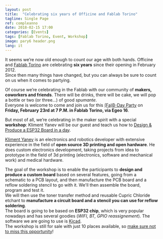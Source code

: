 ```yaml
---
layout: post
title:  "Celebrating six years of Officine and Fablab Torino"
tagline: Single Page
ref: compleanno
date: 2018-02-15 17:00
categories: [Events]
tags: [Fablab Torino, Event, Workshop]
image: pary6 header.png
lang: it
---
```


It seems we’re now old enough to count our age with both hands. Officine and [Fablab Torino](http://fablabtorino.org) are celebrating **six years** since their opening in February 2012.  
Since then many things have changed, but you can always be sure to count on us when it comes to partying.

Of course we’re celebrating in the Fablab with our community of **makers, coworkers and friends**. There will be drinks, there will be cake, we will pop a bottle or two (or three…) of good *spumante*.   
Everyone is welcome to come and join us for this [(Fa)B-Day Party](http://bit.ly/fabparty6) on **Friday, February 23rd at 7 P.M. in Fablab Torino, via Egeo 16**.

But most of all, we’re celebrating in the maker spirit with a special **workshop**: Kliment Yanev will be our guest and teach us how to [Design & Produce a ESP32 Board in a day](http://bit.ly/ESPB32_WS).

[Kliment Yanev](https://github.com/kliment) is an electronics and robotics developer with extensive experience in the field of **open source 3D printing and open hardware**. He does custom electronics development, taking projects from idea to prototype in the field of 3d printing (electronics, software and mechanical work) and medical hardware.

The goal of the workshop is to enable the participants to **design and produce a custom board** based on several features, going from a schematic to a PCB layout, and then manufacture the PCB board and a reflow soldering stencil to go with it. We'll then assemble the board, program and test it.  
We will then use the toner transfer method and reusable Cupric Chloride etchant to **manufacture a circuit board and a stencil you can use for reflow soldering**.  
The board is going to be based on **ESP32 chip**, which is very popular nowadays and has several goodies (*WIFI, BT, GPIO reassignement*). The software we are going to use is [Kicad](http://kicad-pcb.org/download/).  
The workshop is still for sale with just 10 places available, so [make sure not to miss this opportunity](http://bit.ly/ESPB32_WS)!
